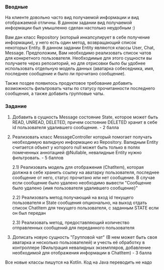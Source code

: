 ### Вводные

На клиенте довольно часто вид получаемой информации и вид отображаемой отличны. В данном задании вид получаемой информации был умышленно сделан настолько неудобным :)

Вам дан класс Repository (который инкапсулирует в себе получение информации), у него есть один метод, возвращающий список некоторых Entity. В данном задании Entity являются классы User, Chat, Message. Предположим, Вам необходимо реализовать список чатов для конкретного пользователя. Необходимые для этого сущности вы получаете через репозиторий, но для отрисовки было бы удобнее использовать отдельную модель данных (аватарка собеседника, имя, последнее сообщение и было ли прочитано сообщение).

Также поздее появилось продуктовое требование добавить возможность фильтровать чаты по статусу прочитанности последнего сообщения, а также добавить групповые чаты.

### Задание

1) Добавить в сущность Message состояние State, которое может быть READ, UNREAD, DELETED, причем состояние DELETED хранит в себе id пользователя удалившего сообщение. - 2 балла

2) Реализовать класс MessageController который помогает получать необходимую валидную информацию из Repository. Валидным Entity считается объект у которого null может быть только в полях помеченных аннотацией @Nullable, невалидные Entity нужно фильтровать. - 5 баллов

   2.1) Реализовать модель для отображения (ChatItem), которая должна в себе хранить ссылку на аватарку пользователя, последнее сообщение от него, статус прочитано или нет сообщение. В случае если сообщение было удалено необходимо вывести "Сообщение было удалено {имя пользователя удалившего сообщение}"
   
   2.2) Реализовать метод получающий на вход id текущего пользователя и State сообщения опционально, на выход отдать список ChatItem для текущего пользователя, с заданным STATE если он был передан
   
   2.3) Реализовать метод, предоставляющий количество отправленных сообщений для переданного пользователя

3) Дописать новую сущность "Групповой чат" (В нем может быть своя аватарка и несколько пользователей) и учесть её обработку в контроллере (Фильтрация невалидных экземпляров, добавление необходимой для отображения информации в ChatItem)  - 3 балла

Все новые классы пишутся на Kotlin. Код на Java переводить не надо
